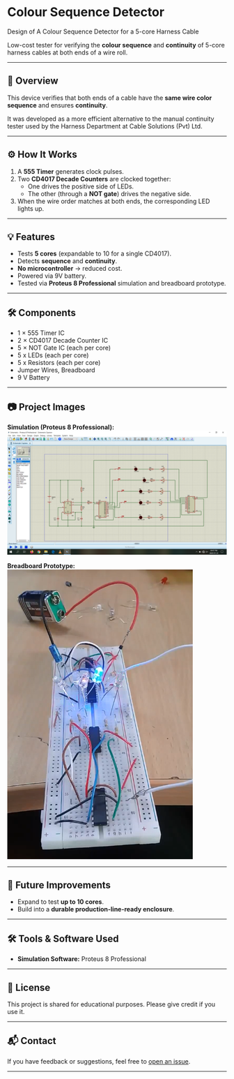 # Colour Sequence Detector

Design of A Colour Sequence Detector for a 5-core Harness Cable

Low-cost tester for verifying the **colour sequence** and **continuity** of 5-core harness cables at both ends of a wire roll.  

---

## 📜 Overview

This device verifies that both ends of a cable have the **same wire color sequence** and ensures **continuity**.

It was developed as a more efficient alternative to the manual continuity tester used by the Harness Department at Cable Solutions (Pvt) Ltd.

---

## ⚙️ How It Works

1. A **555 Timer** generates clock pulses.  
2. Two **CD4017 Decade Counters** are clocked together:  
   - One drives the positive side of LEDs.  
   - The other (through a **NOT gate**) drives the negative side.  
3. When the wire order matches at both ends, the corresponding LED lights up.

---

## 💡 Features

- Tests **5 cores** (expandable to 10 for a single CD4017).  
- Detects **sequence** and **continuity**.  
- **No microcontroller** → reduced cost.
- Powered via 9V battery.
- Tested via **Proteus 8 Professional** simulation and breadboard prototype.

---

## 🛠 Components

- 1 × 555 Timer IC  
- 2 × CD4017 Decade Counter IC  
- 5 × NOT Gate IC (each per core)  
- 5 x LEDs (each per core)  
- 5 x Resistors (each per core)  
- Jumper Wires, Breadboard  
- 9 V Battery

---

## 📷 Project Images

**Simulation (Proteus 8 Professional):**  
![Simulation Screenshot](schemetic.png)  

**Breadboard Prototype:**  
![Breadboard Build](prototype.png)  

---

## 🔮 Future Improvements

- Expand to test **up to 10 cores**.  
- Build into a **durable production-line-ready enclosure**.  

---

## 🛠 Tools & Software Used
- **Simulation Software:** Proteus 8 Professional

---

## 📄 License
This project is shared for educational purposes. Please give credit if you use it.

---

## 📬 Contact
If you have feedback or suggestions, feel free to [open an issue](https://github.com).

---
